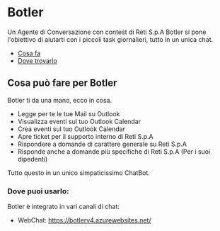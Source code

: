 # Botler
Un Agente di Conversazione con contest di Reti S.p.A
Botler si pone l'obiettivo di aiutarti con i piccoli task giornalieri, tutto in un unica chat.

* [Cosa fa](#Cosa-può-fare-per-Botler)
* [Dove trovarlo](#Dove-puoi-trovarlo)

## Cosa può fare per Botler
Botler ti da una mano, ecco in cosa.

* Legge per te le tue Mail su Outlook
* Visualizza eventi sul tuo Outlook Calendar
* Crea eventi sul tuo Outlook Calendar
* Apre ticket per il supporto interno di Reti S.p.A
* Rispondere a domande di carattere generale su Reti S.p.A
* Risponde anche a domande più specifiche di Reti S.p.A  (Per i suoi dipedenti)

Tutto questo in un unico simpaticissimo ChatBot.

### Dove puoi usarlo:

Botler è integrato in vari canali di chat:

* WebChat: https://botlerv4.azurewebsites.net/

